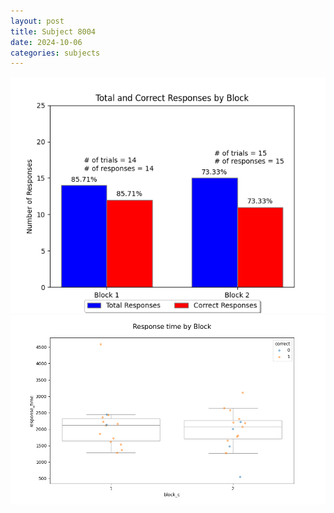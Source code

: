 ```yaml
---
layout: post
title: Subject 8004
date: 2024-10-06
categories: subjects
---
```


![](data/8004/run-5/8004_ATS_responses.png)
![](data/8004/run-5/8004_ATS_rt.png)
